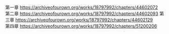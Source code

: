 第一章 https://archiveofourown.org/works/18797992/chapters/44602072                                                   
第二章 https://archiveofourown.org/works/18797992/chapters/44602093
第三章 https://archiveofourown.org/works/18797992/chapters/44602129                                                          
第四章 https://archiveofourown.org/works/18797992/chapters/51200206
